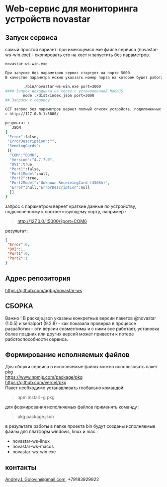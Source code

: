 # Web-сервис для мониторинга устройств novastar

## Запуск сервиса
самый простой вариант: при имеющемся exe файле сервиса (novastar-ws-win.exe) - скопировать его на хост и запустить без параметров.  

```Bash
novastar-ws-win.exe  

При запуске без параметров сервис стартует на порте 5000.  
В качестве параметра можно укахзать номер порта на котором будет работать сервис :  

		./bin/novastar-ws-win.exe port=3000  
#### Запуск исходника на хосте с установленной NodeJS
		node ./dist/index.json port=3000  
## Запросы к сервису

GET запрос без параметров вернет полный список устройств, подключенных к хосту и их подробные характеритики например :
> http://127.0.0.1:5000/  

результат :  
```JSON
{
 "Error":false,
 "ErrorDescription":"",
 "SendingCards":
 [{
  "COM":"COM6",
  "Version":"4.7.7.0",
  "DVI":true,
  "Port1":false,
  "Port1Model":null,
  "Port2":true,
  "Port2Model":"Unknown ReceivingCard (4508h)",
  "Error":null,"ErrorDescription":null
  }]
}  
```
запрос с параметром вернет краткие данные по устройству, подключенному к соответствующему порту, например :  
> http://127.0.0.1:5000/?port=COM6  

результат :  

```JSON
{
 "Error":0,
 "DVI":1,
 "Port1":0,
 "Port2":1
}
```
## Адрес репозитория
https://github.com/agbp/novastar-ws

## СБОРКА
Важно !
В packaje.json указаны конкретные версии пакетов @novastar (1.0.5) и serialport (9.2.8) - как показала проверка в процессе разработки - эти версии совместимы и с ними все работает, установка более поздних или других версий может привести к потере работоспособности сервиса.

## Формирование исполняемых файлов
Для сборки сервиса в исполняемые файлы можно использовать пакет pkg  
https://www.npmjs.com/package/pkg  
https://github.com/vercel/pkg  
Пакет необходимо устанавливать глобально командой
>npm install -g pkg  

для формирования исполняемых файлов применять команду : 
> pkg package.json  

в результате работы в папке проекта bin будут созданы исполняемые файлы для платформ windows, linux и mac :
* novastar-ws-linux
* novastar-ws-macos
* novastar-ws-win.exe

## контакты
Andrey.L.Golovin@gmail.com, +79183929922

